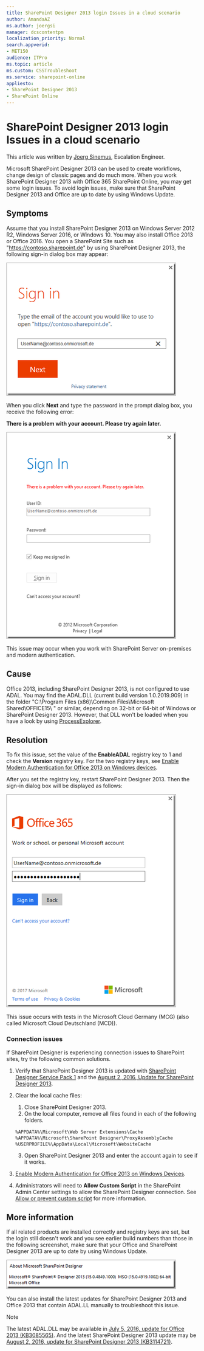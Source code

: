 ```yaml
---
title: SharePoint Designer 2013 login Issues in a cloud scenario
author: AmandaAZ
ms.author: joergsi
manager: dcscontentpm
localization_priority: Normal
search.appverid: 
- MET150
audience: ITPro
ms.topic: article
ms.custom: CSSTroubleshoot
ms.service: sharepoint-online
appliesto:
- SharePoint Designer 2013
- SharePoint Online
---
```


# SharePoint Designer 2013 login Issues in a cloud scenario

This article was written by [Joerg Sinemus](https://social.msdn.microsoft.com/profile/Joerg+Sinemus), Escalation Engineer.

Microsoft SharePoint Designer 2013 can be used to create workflows, change design of classic pages and do much more. When you work SharePoint Designer 2013 with Office 365 SharePoint Online, you may get some login issues. To avoid login issues, make sure that SharePoint Designer 2013 and Office are up to date by using Windows Update.

## Symptoms

Assume that you install SharePoint Designer 2013 on Windows Server 2012 R2, Windows Server 2016, or Windows 10. You may also install Office 2013 or Office 2016. You open a SharePoint Site such as "https://contoso.sharepoint.de" by using SharePoint Designer 2013, the following sign-in dialog box may appear:

![the signinone dialog box](./media/login-issues-in-a-cloud-scenario/signinone.png)

When you click **Next** and type the password in the prompt dialog box, you receive the following error:

**There is a problem with your account. Please try again later.**

![the signintwo dialog box](./media/login-issues-in-a-cloud-scenario/signintwo.png)

This issue may occur when you work with SharePoint Server on-premises and modern authentication.

## Cause

Office 2013, including SharePoint Designer 2013, is not configured to use ADAL. You may find the ADAL.DLL (current build version 1.0.2019.909) in the folder "C:\Program Files (x86)\Common Files\Microsoft Shared\OFFICE15\ " or similar, depending on 32-bit or 64-bit of Windows or SharePoint Designer 2013. However, that DLL won't be loaded when you have a look by using [ProcessExplorer](https://technet.microsoft.com/sysinternals/processexplorer.aspx).

## Resolution

To fix this issue, set the value of the **EnableADAL** registry key to 1 and check the **Version** registry key. For the two registry keys, see [Enable Modern Authentication for Office 2013 on Windows devices](https://docs.microsoft.com/office365/admin/security-and-compliance/enable-modern-authentication?redirectSourcePath=%252fen-us%252farticle%252fEnable-Modern-Authentication-for-Office-2013-on-Windows-devices-7dc1c01a-090f-4971-9677-f1b192d6c910&view=o365-worldwide).

After you set the registry key, restart SharePoint Designer 2013. Then the sign-in dialog box will be displayed as follows:

![the signinthree dialog box](./media/login-issues-in-a-cloud-scenario/signinthree.png)

This issue occurs with tests in the Microsoft Cloud Germany (MCG) (also called Microsoft Cloud Deutschland (MCD)).

### Connection issues

If SharePoint Designer is experiencing connection issues to SharePoint sites, try the following common solutions.

1. Verify that SharePoint Designer 2013 is updated with [SharePoint Designer Service Pack 1](https://nam06.safelinks.protection.outlook.com/?url=https%3A%2F%2Fsupport.microsoft.com%2Fen-us%2Fhelp%2F2817441%2Fdescription-of-microsoft-sharepoint-designer-2013-service-pack-1-sp1&data=02%7C01%7Cv-todmc%40microsoft.com%7C61653ab0d1ad4dff583908d771dfd9bd%7C72f988bf86f141af91ab2d7cd011db47%7C1%7C0%7C637103078547623035&sdata=V%2FbGTcY9w1pNxUD4YJ%2FkA91WFQTzXqpxzOkFyDWEro4%3D&reserved=0) and the [August 2, 2016, Update for SharePoint Designer 2013](https://nam06.safelinks.protection.outlook.com/?url=https%3A%2F%2Fsupport.microsoft.com%2Fen-us%2Fhelp%2F3114721%2Faugust-2-2016-update-for-sharepoint-designer-2013-kb3114721&data=02%7C01%7Cv-todmc%40microsoft.com%7C61653ab0d1ad4dff583908d771dfd9bd%7C72f988bf86f141af91ab2d7cd011db47%7C1%7C0%7C637103078547633035&sdata=3GXQpEjlg4eW5R578kCfx3GZI%2BKSG8yByor15QyWPf4%3D&reserved=0).

2. Clear the local cache files:

   1. Close SharePoint Designer 2013.
   2. On the local computer, remove all files found in each of the following folders.
   ```
   %APPDATA%\Microsoft\Web Server Extensions\Cache
   %APPDATA%\Microsoft\SharePoint Designer\ProxyAssemblyCache
   %USERPROFILE%\AppData\Local\Microsoft\WebsiteCache
   ```

   3. Open SharePoint Designer 2013 and enter the account again to see if it works.

3. [Enable Modern Authentication for Office 2013 on Windows Devices](https://nam06.safelinks.protection.outlook.com/?url=https%3A%2F%2Fdocs.microsoft.com%2Fen-us%2Foffice365%2Fadmin%2Fsecurity-and-compliance%2Fenable-modern-authentication%3FredirectSourcePath%3D%2Farticle%2FEnable-Modern-Authentication-for-Office-2013-on-Windows-devices-7dc1c01a-090f-4971-9677-f1b192d6c910%26view%3Do365-worldwide&data=02%7C01%7Cv-todmc%40microsoft.com%7C61653ab0d1ad4dff583908d771dfd9bd%7C72f988bf86f141af91ab2d7cd011db47%7C1%7C0%7C637103078547633035&sdata=jzYI8CAZa5PtUl4Jblv%2FpopBc2eWvABUulC1RcevvJc%3D&reserved=0).

4. Administrators will need to **Allow Custom Script** in the SharePoint Admin Center settings to allow the SharePoint Designer connection. See [Allow or prevent custom script](https://nam06.safelinks.protection.outlook.com/?url=https%3A%2F%2Fdocs.microsoft.com%2Fen-us%2Fsharepoint%2Fallow-or-prevent-custom-script&data=02%7C01%7Cv-todmc%40microsoft.com%7C61653ab0d1ad4dff583908d771dfd9bd%7C72f988bf86f141af91ab2d7cd011db47%7C1%7C0%7C637103078547643024&sdata=xKXHncZeN8VWXxv1auCY%2BDF0S1arTdJ%2FB%2BmRh%2BHzFyg%3D&reserved=0) for more information.

## More information

If all related products are installed correctly and registry keys are set, but the login still doesn't work and you see earlier build numbers than those in the following screenshot, make sure that your Office and SharePoint Designer 2013 are up to date by using Windows Update.

![the signinfour dialog box](./media/login-issues-in-a-cloud-scenario/signinfour.png)

You can also install the latest updates for  SharePoint Designer 2013 and Office 2013 that contain ADAL.LL manually to troubleshoot this issue.

> [!NOTE]
> The latest ADAL.DLL may be available in [July 5, 2016, update for Office 2013 (KB3085565)](https://support.microsoft.com/help/3085565). And the latest SharePoint Designer 2013 update may be [August 2, 2016, update for SharePoint Designer 2013 (KB3114721)](https://support.microsoft.com/help/3114721).
